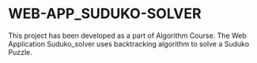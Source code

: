 # WEB-APP_SUDUKO-SOLVER
This  project has been developed as a part of Algorithm Course.
The Web Application Suduko_solver uses backtracking algorithm to solve a Suduko Puzzle.
